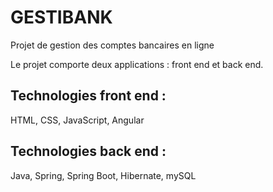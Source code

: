 # GESTIBANK

Projet de gestion des comptes bancaires en ligne

Le projet comporte deux applications : front end et back end.

## Technologies front end : 
HTML, CSS, JavaScript, Angular
## Technologies back end : 
Java, Spring, Spring Boot, Hibernate, mySQL
